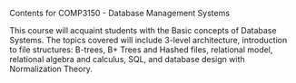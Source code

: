 Contents for COMP3150 - Database Management Systems

This course will acquaint students with the Basic concepts of Database Systems. The topics covered will
include 3-level architecture, introduction to file structures: B-trees, B+ Trees and Hashed files,
relational model, relational algebra and calculus, SQL, and database design with Normalization Theory. 